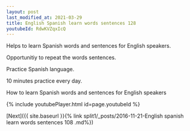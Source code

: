 ```yaml
---
layout: post
last_modified_at: 2021-03-29
title: English Spanish learn words sentences 128 
youtubeId: RdwKVZqxIcQ
---
```

 
 
Helps to learn Spanish words and sentences for English speakers.

Opportunitiy to repeat the words sentences. 

Practice Spanish language. 
 
10 minutes practice every day. 
 
How to learn Spanish words and sentences for English speakers 
 
{% include youtubePlayer.html id=page.youtubeId %}
 
 
[Next]({{ site.baseurl }}{% link  split1/_posts/2016-11-21-English spanish learn words sentences 108 .md%})
 
